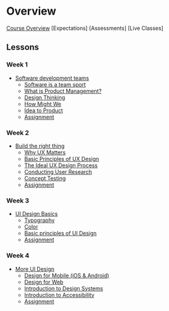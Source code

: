 # Overview

[Course Overview](pm-and-design.md)
[Expectations]
[Assessments]
[Live Classes]


## Lessons

### Week 1

- [Software development teams](lessons/software-dev-teams.md)
  - [Software is a team sport](lessons/software-team/basics.md)
  - [What is Product Management?](lessons/software-team/what-is-pm.md)
  - [Design Thinking](lessons/software-team/design-thinking.md)
  - [How Might We](lessons/software-team/how-might-we.md)
  - [Idea to Product](lessons/software-team/idea-to-product.md)
  - [Assignment](lessons/software-team/assignment.md)

### Week 2

- [Build the right thing](lessons/ux-design-process.md)
  - [Why UX Matters](lessons/ux-design-process/why-ux-matters.md)
  - [Basic Principles of UX Design](lessons/ux-design-process/principles-ux-design.md)
  - [The Ideal UX Design Process](lessons/ux-design-process/ideal-design-process.md)
  - [Conducting User Research](lessons/ux-design-process/conducting-user-research.md)
  - [Concept Testing](lessons/ux-design-process/concept-testing.md)
  - [Assignment](lessons/ux-design-process/assignment.md)

### Week 3

- [UI Design Basics](lessons/ui-design-basics.md)
  - [Typography](lessons/ui-design-basics/typography)
  - [Color](lessons/ui-design-basics/color)
  - [Basic principles of UI Design](lessons/ui-design-basics/basic-principles)
  - [Assignment](lessons/ui-design-basics/assignment)

### Week 4

- [More UI Design](lessons/more-ui-design.md)
  - [Design for Mobile (iOS & Android)](lessons/more-ui-design/mobile)
  - [Design for Web](lessons/more-ui-design/web)
  - [Introduction to Design Systems](lessons/more-ui-design/design-systems)
  - [Introduction to Accessibility](lessons/more-ui-design/accessibility)
  - [Assignment](lessons/more-ui-design/assignment)





